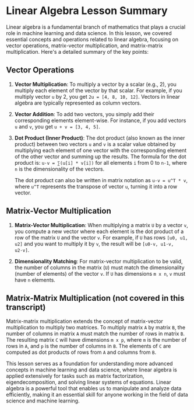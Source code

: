# Linear Algebra Lesson Summary

Linear algebra is a fundamental branch of mathematics that plays a crucial role in machine learning and data science. In this lesson, we covered essential concepts and operations related to linear algebra, focusing on vector operations, matrix-vector multiplication, and matrix-matrix multiplication. Here's a detailed summary of the key points:

## Vector Operations

1. **Vector Multiplication**: To multiply a vector by a scalar (e.g., 2), you multiply each element of the vector by that scalar. For example, if you multiply vector `u` by 2, you get `2u = [4, 8, 10, 12]`. Vectors in linear algebra are typically represented as column vectors.

2. **Vector Addition**: To add two vectors, you simply add their corresponding elements element-wise. For instance, if you add vectors `u` and `v`, you get `u + v = [3, 4, 5]`.

3. **Dot Product (Inner Product)**: The dot product (also known as the inner product) between two vectors `u` and `v` is a scalar value obtained by multiplying each element of one vector with the corresponding element of the other vector and summing up the results. The formula for the dot product is: `u·v = ∑(u[i] * v[i])` for all elements `i` from 0 to `n-1`, where `n` is the dimensionality of the vectors.

   The dot product can also be written in matrix notation as `u·v = u^T * v`, where `u^T` represents the transpose of vector `u`, turning it into a row vector.

## Matrix-Vector Multiplication

1. **Matrix-Vector Multiplication**: When multiplying a matrix `U` by a vector `v`, you compute a new vector where each element is the dot product of a row of the matrix `U` and the vector `v`. For example, if `U` has rows `[u0, u1, u2]` and you want to multiply it by `v`, the result will be `[u0·v, u1·v, u2·v]`.

2. **Dimensionality Matching**: For matrix-vector multiplication to be valid, the number of columns in the matrix (`U`) must match the dimensionality (number of elements) of the vector `v`. If `U` has dimensions `m x n`, `v` must have `n` elements.

## Matrix-Matrix Multiplication (not covered in this transcript)

Matrix-matrix multiplication extends the concept of matrix-vector multiplication to multiply two matrices. To multiply matrix `A` by matrix `B`, the number of columns in matrix `A` must match the number of rows in matrix `B`. The resulting matrix `C` will have dimensions `m x p`, where `m` is the number of rows in `A`, and `p` is the number of columns in `B`. The elements of `C` are computed as dot products of rows from `A` and columns from `B`.

This lesson serves as a foundation for understanding more advanced concepts in machine learning and data science, where linear algebra is applied extensively for tasks such as matrix factorization, eigendecomposition, and solving linear systems of equations. Linear algebra is a powerful tool that enables us to manipulate and analyze data efficiently, making it an essential skill for anyone working in the field of data science and machine learning.